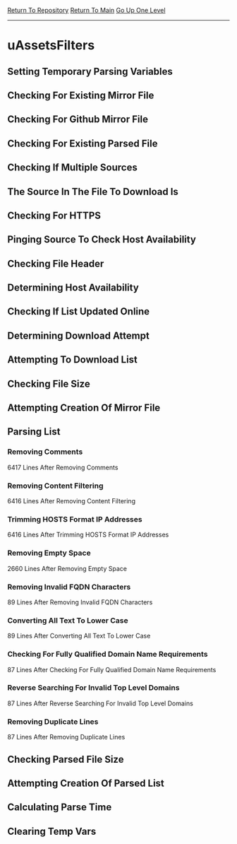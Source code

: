 [Return To Repository](https://github.com/deathbybandaid/piholeparser/)
[Return To Main](https://github.com/deathbybandaid/piholeparser/blob/master/RecentRunLogs/Mainlog.md)
[Go Up One Level](https://github.com/deathbybandaid/piholeparser/blob/master/RecentRunLogs/TopLevelScripts/30-Processing-External-Blacklists.md)
____________________________________
# uAssetsFilters
## Setting Temporary Parsing Variables
## Checking For Existing Mirror File
## Checking For Github Mirror File
## Checking For Existing Parsed File
## Checking If Multiple Sources
## The Source In The File To Download Is
## Checking For HTTPS
## Pinging Source To Check Host Availability
## Checking File Header
## Determining Host Availability
## Checking If List Updated Online
## Determining Download Attempt
## Attempting To Download List
## Checking File Size
## Attempting Creation Of Mirror File
## Parsing List
### Removing Comments
6417 Lines After Removing Comments
### Removing Content Filtering
6416 Lines After Removing Content Filtering
### Trimming HOSTS Format IP Addresses
6416 Lines After Trimming HOSTS Format IP Addresses
### Removing Empty Space
2660 Lines After Removing Empty Space
### Removing Invalid FQDN Characters
89 Lines After Removing Invalid FQDN Characters
### Converting All Text To Lower Case
89 Lines After Converting All Text To Lower Case
### Checking For Fully Qualified Domain Name Requirements
87 Lines After Checking For Fully Qualified Domain Name Requirements
### Reverse Searching For Invalid Top Level Domains
87 Lines After Reverse Searching For Invalid Top Level Domains
### Removing Duplicate Lines
87 Lines After Removing Duplicate Lines
## Checking Parsed File Size
## Attempting Creation Of Parsed List
## Calculating Parse Time
## Clearing Temp Vars

